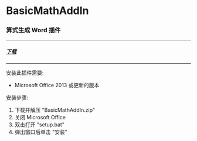 # BasicMathAddIn
### 算式生成 Word 插件
-----
##### [下载](https://github.com/Why7090/BasicMathAddIn/releases/latest)

-----
安装此插件需要:
+ Microsoft Office 2013 或更新的版本

安装步骤:
1. 下载并解压 "BasicMathAddIn.zip"
1. 关闭 Microsoft Office
1. 双击打开 "setup.bat"
1. 弹出窗口后单击 "安装"
